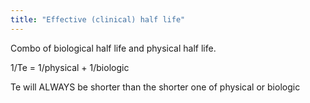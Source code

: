 ```yaml
---
title: "Effective (clinical) half life"
---
```

Combo of biological half life and physical half life.

1/Te = 1/physical + 1/biologic

Te will ALWAYS be shorter than the shorter one of physical or biologic

